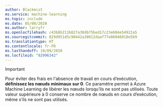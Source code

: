 ```yaml
---
author: Blackmist
ms.service: machine-learning
ms.topic: include
ms.date: 05/08/2020
ms.author: larryfr
ms.openlocfilehash: c43b8b211b827a38db75bed17c23e684e54922a5
ms.sourcegitcommit: 829d951d5c90442a38012daaf77e86046018e5b9
ms.translationtype: HT
ms.contentlocale: fr-FR
ms.lasthandoff: 10/09/2020
ms.locfileid: "82996342"
---
```

> [!IMPORTANT]
> Pour éviter des frais en l'absence de travail en cours d’exécution, **définissez les nœuds minimaux sur 0**. Ce paramètre permet à Azure Machine Learning de libérer les nœuds lorsqu’ils ne sont pas utilisés. Toute valeur supérieure à 0 conserve ce nombre de nœuds en cours d’exécution, même s’ils ne sont pas utilisés.